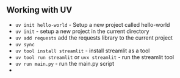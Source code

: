 
## Working with UV
- `uv init hello-world` - Setup a new project called hello-world
- `uv init` - setup a new project in the current directory
- `uv add requests` add the requests library to the current project
- `uv sync`
- `uv tool install streamlit` - install streamlit as a tool
- `uv tool run streamlit` or `uvx streamlit` - run the streamlit tool
- `uv run main.py` - run the main.py script
- 